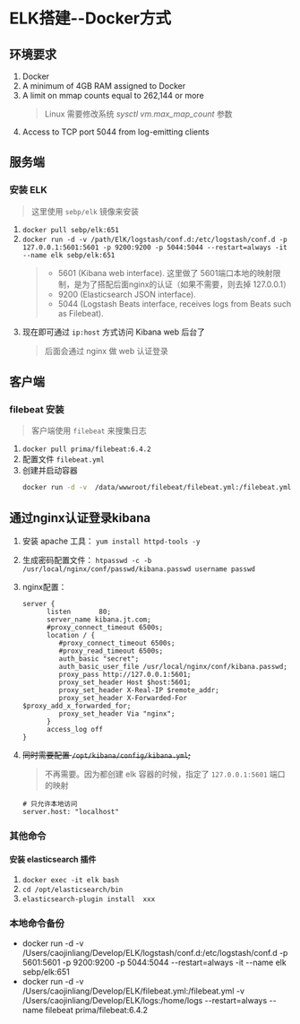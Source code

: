 # ELK搭建--Docker方式
## 环境要求
1. Docker
1. A minimum of 4GB RAM assigned to Docker
1. A limit on mmap counts equal to 262,144 or more
    > Linux 需要修改系统 *sysctl vm.max_map_count* 参数
1. Access to TCP port 5044 from log-emitting clients    

## 服务端
### 安装 ELK
  > 这里使用 `sebp/elk` 镜像来安装
  
1. `docker pull sebp/elk:651`
1. `docker run -d -v /path/ElK/logstash/conf.d:/etc/logstash/conf.d -p 127.0.0.1:5601:5601 -p 9200:9200 -p 5044:5044 --restart=always -it --name elk sebp/elk:651`    
    > - 5601 (Kibana web interface). 这里做了 5601端口本地的映射限制，是为了搭配后面nginx的认证（如果不需要，则去掉 127.0.0.1）
    > - 9200 (Elasticsearch JSON interface).
    > - 5044 (Logstash Beats interface, receives logs from Beats such as Filebeat).
1. 现在即可通过 `ip:host` 方式访问 Kibana web 后台了    
    > 后面会通过 nginx 做 web 认证登录


## 客户端
### filebeat 安装    
  > 客户端使用 `filebeat` 来搜集日志
  
1. `docker pull prima/filebeat:6.4.2`
1. 配置文件 `filebeat.yml`
1. 创建并启动容器 
    ```bash
    docker run -d -v  /data/wwwroot/filebeat/filebeat.yml:/filebeat.yml -v /path/需要搜集的日志目录/logs:/home/logs --restart=always --name filebeat prima/filebeat:6.4.2
    ```
    
## 通过nginx认证登录kibana
1. 安装 apache 工具： `yum install httpd-tools -y`
1. 生成密码配置文件： `htpasswd -c -b /usr/local/nginx/conf/passwd/kibana.passwd username passwd`  
1. nginx配置：
    ```
    server {
          listen       80;
          server_name kibana.jt.com;
          #proxy_connect_timeout 6500s;
          location / {
             #proxy_connect_timeout 6500s;
             #proxy_read_timeout 6500s;
             auth_basic "secret";
             auth_basic_user_file /usr/local/nginx/conf/kibana.passwd;
             proxy_pass http://127.0.0.1:5601;
             proxy_set_header Host $host:5601;
             proxy_set_header X-Real-IP $remote_addr;
             proxy_set_header X-Forwarded-For $proxy_add_x_forwarded_for;
             proxy_set_header Via "nginx";
          }
          access_log off
    }
    ```
1. ~~同时需要配置 `/opt/kibana/config/kibana.yml`;~~
    > 不再需要。因为都创建 elk 容器的时候，指定了 `127.0.0.1:5601` 端口的映射
    
    ```
    # 只允许本地访问
    server.host: "localhost"
    ```

### 其他命令
#### 安装 elasticsearch 插件
1. `docker exec -it elk bash`
1. `cd /opt/elasticsearch/bin`
1. `elasticsearch-plugin install  xxx`
    

    
### 本地命令备份    
- docker run -d -v /Users/caojinliang/Develop/ELK/logstash/conf.d:/etc/logstash/conf.d -p 5601:5601 -p 9200:9200 -p 5044:5044 --restart=always -it --name elk sebp/elk:651
- docker run -d -v /Users/caojinliang/Develop/ELK/filebeat.yml:/filebeat.yml -v /Users/caojinliang/Develop/ELK/logs:/home/logs --restart=always --name filebeat prima/filebeat:6.4.2
